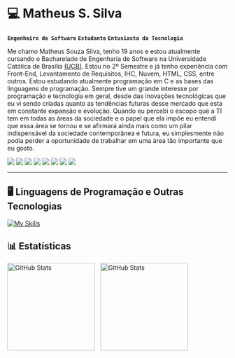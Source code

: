 # 💻 Matheus S. Silva

**`Engenheiro de Software`** **`Estudante`** **`Entusiasta da Tecnologia`**

Me chamo Matheus Souza Silva, tenho 19 anos e estou atualmente cursando o Bacharelado de Engenharia de Software na Universidade Católica de Brasília [(UCB)](https://ucb.catolica.edu.br/). Estou no 2º Semestre e já tenho experiência com Front-End, Levantamento de Requisitos, IHC, Nuvem, HTML, CSS, entre outros. Estou estudando atualmente programação em C e as bases das linguagens de programação. Sempre tive um grande interesse por programação e tecnologia em geral, desde das inovações tecnológicas que eu vi sendo criadas quanto as tendências futuras desse mercado que esta em constante expansão e evolução. Quando eu percebi o escopo que a TI tem em todas as áreas da sociedade e o papel que ela impõe eu entendi que essa área se tornou e se afirmará ainda mais como um pilar indispensável da sociedade contemporânea e futura, eu simplesmente não podia perder a oportunidade de trabalhar em uma área tão importante que eu gosto.

<p align="left">
    <a href="www.linkedin.com/in/matheussilvasoftware/"><img src="https://img.shields.io/badge/LinkedIn-0077B5?style=for-the-badge&logo=linkedin&logoColor=white"/></a>
    <a href="#"><img src="https://img.shields.io/badge/Firefox-FF7139?style=for-the-badge&logo=Firefox-Browser&logoColor=white"/></a>
    <a href="#"><img src="https://img.shields.io/badge/figma-%23F24E1E.svg?style=for-the-badge&logo=figma&logoColor=white"/></a>
    <a href="#"><img src="https://img.shields.io/badge/Canva-%2300C4CC.svg?style=for-the-badge&logo=Canva&logoColor=white"/></a>
    <a href="#"><img src="https://img.shields.io/badge/Visual%20Studio%20Code-0078d7.svg?style=for-the-badge&logo=visual-studio-code&logoColor=white"/></a>
    <a href="https://open.spotify.com/user/mattheussolux?si=4263d24cd8ee4142"><img src="https://img.shields.io/badge/Spotify-1ED760?style=for-the-badge&logo=spotify&logoColor=white"/></a>
    <a href="#"><img src="https://img.shields.io/badge/Windows%2011-%230079d5.svg?style=for-the-badge&logo=Windows%2011&logoColor=white"/></a>
    <a href="#"><img src="https://img.shields.io/badge/Notion-%23000000.svg?style=for-the-badge&logo=notion&logoColor=white"/></a>
</p>

--- 

## 🖥️ Linguagens de Programação e Outras Tecnologias

[![My Skills](https://skillicons.dev/icons?i=html,css,js,c,arduino,powershell,clion,figma,github,linkedin,notion,vercel,vscode,windows)](https://skillicons.dev)

## 📊 Estatísticas

<img
    align="left"
    alt="GitHub Stats"
    height="200px"
    style="padding-right: 10px"
    src="https://github-readme-stats.vercel.app/api?username=Matheus-Souza-Silva&show_icons=true&theme=github_dark_dimmed&locale=pt-br"
/>

<img
    align="left"
    alt="GitHub Stats"
    height="200px"
    style="padding-right: 10px"
    src="https://github-readme-stats.vercel.app/api/top-langs/?username=Matheus-Souza-Silva&show_icons=true&theme=github_dark_dimmed&custom_title=Tecnologias&langs_count=7"
/>
